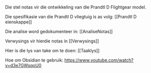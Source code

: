 Die stel notas vir die ontwikkeling van die Prandtl D Flightgear model.

Die spesifikasie van die Prandtl D vliegtuig is as volg:
[[Prandtl D eienskappe]]

Die analise word gedokumenteer in:
[[AnaliseNotas]]

Verwysings vir hierdie notas in [[Verwysings]]

Hier is die lys van take om te doen:  [[Taaklys]]

Hoe om Obsidian te gebruik:  https://www.youtube.com/watch?v=d3e7GWsqoU0